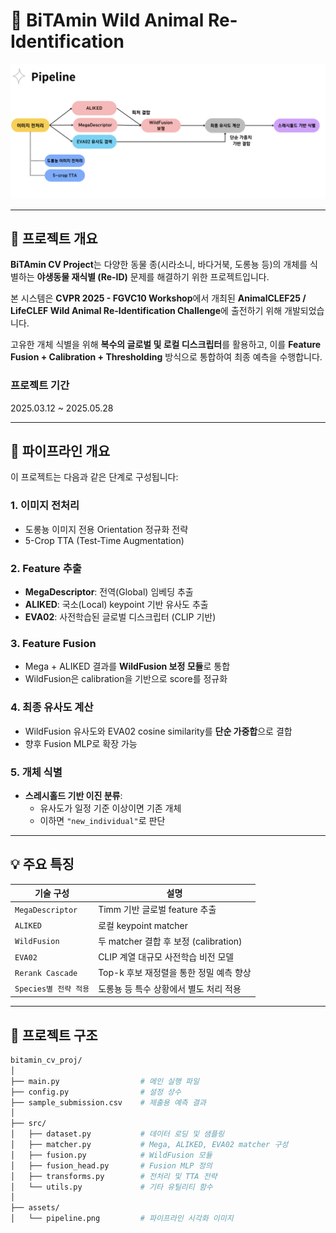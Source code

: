 # 🐾 BiTAmin Wild Animal Re-Identification

![pipeline](./assets/pipeline.png)

---

## 📌 프로젝트 개요

**BiTAmin CV Project**는 다양한 동물 종(시라소니, 바다거북, 도롱뇽 등)의 개체를 식별하는 **야생동물 재식별 (Re-ID)** 문제를 해결하기 위한 프로젝트입니다.  

본 시스템은 **CVPR 2025 - FGVC10 Workshop**에서 개최된 **AnimalCLEF25 / LifeCLEF Wild Animal Re-Identification Challenge**에 출전하기 위해 개발되었습니다.

고유한 개체 식별을 위해 **복수의 글로벌 및 로컬 디스크립터**를 활용하고, 이를 **Feature Fusion + Calibration + Thresholding** 방식으로 통합하여 최종 예측을 수행합니다.

### 프로젝트 기간
2025.03.12 ~ 2025.05.28

---

## 🚀 파이프라인 개요

이 프로젝트는 다음과 같은 단계로 구성됩니다:

### 1. 이미지 전처리
- 도롱뇽 이미지 전용 Orientation 정규화 전략
- 5-Crop TTA (Test-Time Augmentation)

### 2. Feature 추출
- **MegaDescriptor**: 전역(Global) 임베딩 추출
- **ALIKED**: 국소(Local) keypoint 기반 유사도 추출
- **EVA02**: 사전학습된 글로벌 디스크립터 (CLIP 기반)

### 3. Feature Fusion
- Mega + ALIKED 결과를 **WildFusion 보정 모듈**로 통합
- WildFusion은 calibration을 기반으로 score를 정규화

### 4. 최종 유사도 계산
- WildFusion 유사도와 EVA02 cosine similarity를 **단순 가중합**으로 결합
- 향후 Fusion MLP로 확장 가능

### 5. 개체 식별
- **스레시홀드 기반 이진 분류**:
  - 유사도가 일정 기준 이상이면 기존 개체
  - 이하면 `"new_individual"`로 판단

---

## 💡 주요 특징

| 기술 구성                | 설명 |
|------------------------|------|
| `MegaDescriptor`       | Timm 기반 글로벌 feature 추출 |
| `ALIKED`               | 로컬 keypoint matcher |
| `WildFusion`           | 두 matcher 결합 후 보정 (calibration) |
| `EVA02`                | CLIP 계열 대규모 사전학습 비전 모델 |
| `Rerank Cascade`       | Top-k 후보 재정렬을 통한 정밀 예측 향상 |
| `Species별 전략 적용` | 도롱뇽 등 특수 상황에서 별도 처리 적용 |

---

## 📁 프로젝트 구조

```bash
bitamin_cv_proj/
│
├── main.py                  # 메인 실행 파일
├── config.py                # 설정 상수
├── sample_submission.csv    # 제출용 예측 결과
│
├── src/
│   ├── dataset.py           # 데이터 로딩 및 샘플링
│   ├── matcher.py           # Mega, ALIKED, EVA02 matcher 구성
│   ├── fusion.py            # WildFusion 모듈
│   ├── fusion_head.py       # Fusion MLP 정의
│   ├── transforms.py        # 전처리 및 TTA 전략
│   └── utils.py             # 기타 유틸리티 함수
│
├── assets/
│   └── pipeline.png         # 파이프라인 시각화 이미지
